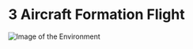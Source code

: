 # 3 Aircraft Formation Flight
![Image of the Environment](https://github.com/kucar17/RRT-Path-Planning-Algorithm/blob/master/sample.png?raw=true)
